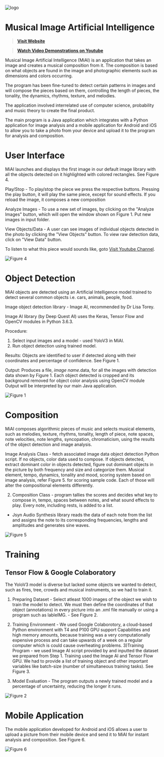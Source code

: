 ![logo](https://mrakhudu.tablemate.net/sites/default/files/2021-12/logo%20black.png)

# Musical Image Artificial Intelligence
> **[Visit Website](https://mrakhudu.tablemate.net/projects/miai)**

> **[Watch Video Demonstrations on Youtube](https://www.youtube.com/watch?v=wucA0tWzhrE&list=PLtesPMCqCVApMJyWaUxOw4lY49zk2PwLG)**

Musical Image Artificial Intelligence (MiAI) is an application that takes an image and creates a musical composition from it. The composition is based on what objects are found in the image and photographic elements such as dimensions and colors occurring.

The program has been fine-tuned to detect certain patterns in images and will compose the pieces based on them, controlling the length of pieces, the tonality, the dynamics, rhythms, texture, and melodies.

The application involved interrelated use of computer science, probability and music theory to create the final product.

The main program is a Java application which integrates with a Python application for image analysis and a mobile application for Android and iOS to allow you to take a photo from your device and upload it to the program for analysis and composition.

# User Interface 

MiAI launches and displays the first image in our default image library with all the objects detected on it highlighted with colored rectangles. See Figure 4.

Play/Stop - To play/stop the piece we press the respective buttons. Pressing the play button, it will play the same piece, except for sound effects. If you reload the image, it composes a new composition

Analyze Images - To use a new set of images, by clicking on the "Analyze Images" button, which will open the window shown on Figure 1. Put new images in input folder.

View Objects/Data - A user can see images of individual objects detected in the photo by clicking the "View Objects" button. To view raw detection data, click on "View Data" button. 

To listen to what this piece would sounds like, goto [Visit Youtube Channel](https://www.youtube.com/watch?v=wucA0tWzhrE&list=PLtesPMCqCVApMJyWaUxOw4lY49zk2PwLG).

![Figure 4](https://mrakhudu.tablemate.net/sites/default/files/inline-images/figure4.jpg)

# Object Detection

MiAI objects are detected using an Artificial Intelligence model trained to detect several common objects i.e. cars, animals, people, food.

Image object detection library - Image AI, recommended by Dr Lisa Torey.

Image AI library (by Deep Quest AI) uses the Keras, Tensor Flow and OpenCV modules in Python 3.6.3.


Procedure:
1) Select input images and a model - used YoloV3 in MiAI.
2) Run object detection using trained model.

Results:
Objects are identified to user if detected along with their coordinates and percentage of confidence. See Figure 1.

Output:
Produces a file, *image name*.data, for all the images with detection data shown by Figure 1.
Each object detected is cropped and its background removed for object color analysis using OpenCV module
Output will be interpreted by our main Java application.

![Figure 1](https://mrakhudu.tablemate.net/sites/default/files/inline-images/figure1.jpg)

# Composition

MiAI composes algorithmic pieces of music and selects musical elements, such as melodies, texture, rhythms, tonality, length of piece, note spaces, note velocities, note lengths, syncopation, chromaticism, using the results of the object detection and image analysis.

Image Analysis Class - fetch associated image data object detection Python script. If no objects, color data used to compose. If objects detected, extract dominant color in objects detected, figure out dominant objects in the picture by both frequency and size and categorize them. Musical element, tempo, dynamics, tonality and mood, scoring system based on image analysis, refer Figure 5. for scoring sample code. Each of those will alter the compositional elements differently.

2) Composition Class - program tallies the scores and decides what key to compose in, tempo, spaces between notes, and what sound effects to play. Every note, including rests, is added to a list.
- Jsyn Audio Synthesis library reads the data of each note from the list and assigns the note to its corresponding frequencies, lengths and amplitudes and generates sine waves.

![Figure 5](https://mrakhudu.tablemate.net/sites/default/files/inline-images/figure5.jpg)

# Training

## Tensor Flow & Google Colaboratory

The YoloV3 model is diverse but lacked some objects we wanted to detect, such as fires, tree, crowds and musical instruments, so we had to train it.

1) Preparing Dataset - Select atleast 1000 images of the object we wish to train the model to detect. We must then define the coordinates of that object (annotations) in every picture into an .xml file manually or using a program such as lableIMG. - See Figure 2.

2) Training Environment - We used Google Colaborotory, a cloud-based Python environment with T4 and P100 GPU support Capabilities and high memory amounts, because training was a very computationally expensive process and can take upwards of a week on a regular computer which is could cause overheating problems.
3)Training Program - we used Image AI script provided by and inputted the dataset we prepared from Step 1. Training used the Image AI and Tensor Flow GPU. We had to provide a list of training object and other important variables like batch-size (number of simultaneous training tasks). See Figure 3.

4) Model Evaluation - The program outputs a newly trained model and a percentage of uncertainty, reducing the longer it runs.

![Figure 2](https://mrakhudu.tablemate.net/sites/default/files/inline-images/figure2.jpg)


# Mobile Application

The mobile application developed for Android and iOS allows a user to upload a picture from their mobile device and send it to MiAI for instant analysis and composition. See Figure 6.

![Figure 6](https://mrakhudu.tablemate.net/sites/default/files/inline-images/figure6.jpg)
